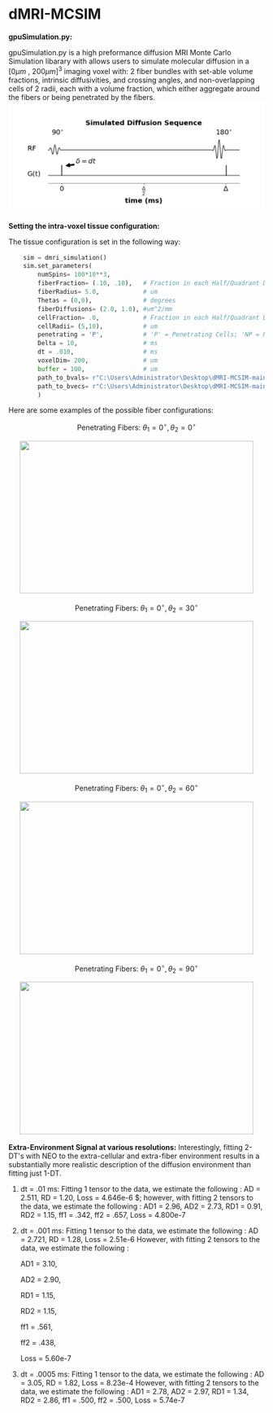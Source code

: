 # dMRI-MCSIM

__gpuSimulation.py:__

gpuSimulation.py is a high preformance diffusion MRI Monte Carlo Simulation libarary with allows users to simulate molecular diffusion in a $[0 \mu m \text{ , } 200\mu m]^{3}$ imaging voxel with: 2 fiber bundles with set-able volume fractions, intrinsic diffusivities, and crossing angles, and non-overlapping cells of 2 radii, each with a volume fraction, which either aggregate around the fibers or being penetrated by the fibers. 
![My Image](figures_for_mcsim/diff_sequence.png)

__Setting the intra-voxel tissue configuration:__

The tissue configuration is set in the following way:
```Python
    sim = dmri_simulation()
    sim.set_parameters(
        numSpins= 100*10**3,
        fiberFraction= (.10, .10),   # Fraction in each Half/Quadrant Depending on 'P'/'NP'
        fiberRadius= 5.0,            # um
        Thetas = (0,0),              # degrees
        fiberDiffusions= (2.0, 1.0), #um^2/mm
        cellFraction= .0,            # Fraction in each Half/Quadrant Depending on 'P'/'NP'
        cellRadii= (5,10),           # um
        penetrating = 'P',           # 'P' = Penetrating Cells; 'NP = Non-Penetrating Cells 
        Delta = 10,                  # ms 
        dt = .010,                   # ms 
        voxelDim= 200,               # um
        buffer = 100,                # um
        path_to_bvals= r"C:\Users\Administrator\Desktop\dMRI-MCSIM-main\Gradients\DBSI99\bval",
        path_to_bvecs= r"C:\Users\Administrator\Desktop\dMRI-MCSIM-main\Gradients\DBSI99\bvec"
        )   
```
Here are some examples of the possible fiber configurations:

$$ \text{Penetrating Fibers: } \theta_{1} = 0^{\circ}, \theta_{2} = 0^{\circ} $$

<p align="center">
  <img width="460" height="300" src="https://github.com/jacobblum/dMRI-MCSIM/blob/main/figures_for_mcsim/Penetrating_(0%2C0).png">
</p>

$$ \text{Penetrating Fibers: } \theta_{1} = 0^{\circ}, \theta_{2} = 30^{\circ} $$

<p align="center">
  <img width="460" height="300" src="https://github.com/jacobblum/dMRI-MCSIM/blob/main/figures_for_mcsim/Penetrating_(0%2C30).png">
</p>


$$ \text{Penetrating Fibers: } \theta_{1} = 0^{\circ}, \theta_{2} = 60^{\circ} $$

<p align="center">
  <img width="460" height="300" src="https://github.com/jacobblum/dMRI-MCSIM/blob/main/figures_for_mcsim/Penetrating_(0%2C60).png">
</p>

$$ \text{Penetrating Fibers: } \theta_{1} = 0^{\circ}, \theta_{2} = 90^{\circ} $$

<p align="center">
  <img width="460" height="300" src="https://github.com/jacobblum/dMRI-MCSIM/blob/main/figures_for_mcsim/Penetrating_(0%2C90).png">
</p>


__Extra-Environment Signal at various resolutions:__
Interestingly, fitting 2-DT's with NEO to the extra-cellular and extra-fiber environment results in a substantially more realistic description of the diffusion environment than fitting just 1-DT.


1. dt = .01 ms: Fitting 1 tensor to the data, we estimate the following : AD = 2.511, RD = 1.20, Loss = 4.646e-6 $; however, with fitting 2 tensors to the data, we estimate the following : AD1 = 2.96, AD2 = 2.73, RD1 = 0.91,  RD2 = 1.15, ff1 = .342, ff2 = .657, Loss = 4.800e-7 


2. dt = .001 ms: Fitting 1 tensor to the data, we estimate the following : 
    AD = 2.721, 
    RD = 1.28,
    Loss = 2.51e-6 
    However, with fitting 2 tensors to the data, we estimate the following : 
    
    AD1 = 3.10, 
    
    AD2 = 2.90, 
    
    RD1 = 1.15,  
    
    RD2 = 1.15, 
    
    ff1 = .561, 
    
    ff2 = .438, 
    
    Loss = 5.60e-7 


3. dt = .0005 ms: Fitting 1 tensor to the data, we estimate the following : 
    AD = 3.05, 
    RD = 1.82,
    Loss = 8.23e-4 
    However, with fitting 2 tensors to the data, we estimate the following : 
    AD1 = 2.78, 
    AD2 = 2.97, 
    RD1 = 1.34,  
    RD2 = 2.86, 
    ff1 = .500, 
    ff2 = .500, 
    Loss = 5.74e-7 











